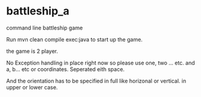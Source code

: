 # battleship_a
command line battleship game 

Run mvn clean compile exec:java to start up the game.

the game is 2 player.

No Exception handling in place right now so please use one, two ... etc. and a, b... etc or coordinates. Seperated eith space.

And the orientation has to be specified in full like horizonal or vertical. in upper or lower case.


